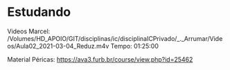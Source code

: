 # Estudando

Videos Marcel:
/Volumes/HD_APOIO/GIT/disciplinas/ic/disciplinaICPrivado/_._Arrumar/Videos/Aula02_2021-03-04_Reduz.m4v
  Tempo: 01:25:00

Material Péricas:
<https://ava3.furb.br/course/view.php?id=25462>
